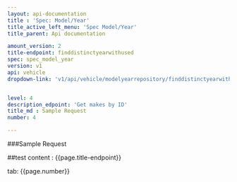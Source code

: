 ```yaml
---
layout: api-documentation
title : 'Spec: Model/Year'
title_active_left_menu: 'Spec Model/Year'
title_parent: Api documentation

amount_version: 2
title-endpoint: finddistinctyearwithused
spec: spec_model_year
version: v1
api: vehicle
dropdown-link: 'v1/api/vehicle/modelyearrepository/finddistinctyearwithused'


level: 4
description_edpoint: 'Get makes by ID'
title_md : Sample Request
number: 4

---
```


###Sample Request

##test content : {{page.title-endpoint}} 

tab: {{page.number}} 
